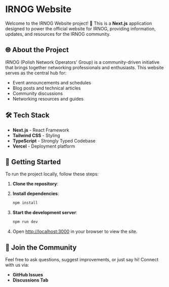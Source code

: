 # IRNOG Website 

Welcome to the IRNOG Website project! 🚀 This is a **Next.js** application designed to power the official website for IRNOG, providing information, updates, and resources for the IRNOG community.

## 🌐 About the Project
IRNOG (Polish Network Operators' Group) is a community-driven initiative that brings together networking professionals and enthusiasts. This website serves as the central hub for:
- Event announcements and schedules
- Blog posts and technical articles
- Community discussions
- Networking resources and guides

## 🛠 Tech Stack
- **Next.js** - React Framework
- **Tailwind CSS** - Styling
- **TypeScript** - Strongly Typed Codebase
- **Vercel** - Deployment platform


## 🚀 Getting Started
To run the project locally, follow these steps:
1. **Clone the repository**:

2. **Install dependencies**:
   ```sh
   npm install
   ```
3. **Start the development server**:
   ```sh
   npm run dev
   ```
4. Open [http://localhost:3000](http://localhost:3000) in your browser to view the site.


## 🙌 Join the Community
Feel free to ask questions, suggest improvements, or just say hi! Connect with us via:
- **GitHub Issues**
- **Discussions Tab**


